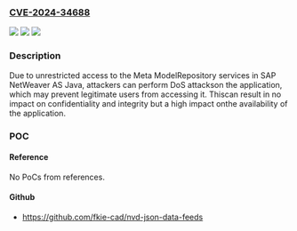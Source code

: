 ### [CVE-2024-34688](https://cve.mitre.org/cgi-bin/cvename.cgi?name=CVE-2024-34688)
![](https://img.shields.io/static/v1?label=Product&message=SAP%20NetWeaver%20AS%20Java&color=blue)
![](https://img.shields.io/static/v1?label=Version&message=%3D%20MMR_SERVER%207.5%20&color=brighgreen)
![](https://img.shields.io/static/v1?label=Vulnerability&message=CWE-400%3A%20Uncontrolled%20Resource%20Consumption&color=brighgreen)

### Description

Due to unrestricted access to the Meta ModelRepository services in SAP NetWeaver AS Java, attackers can perform DoS attackson the application, which may prevent legitimate users from accessing it. Thiscan result in no impact on confidentiality and integrity but a high impact onthe availability of the application.

### POC

#### Reference
No PoCs from references.

#### Github
- https://github.com/fkie-cad/nvd-json-data-feeds

